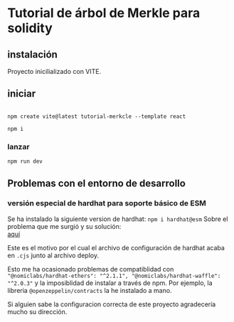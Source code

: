 # Tutorial de árbol de Merkle para solidity

## instalación

Proyecto inicilializado con VITE. 

## iniciar

``` npm create vite@latest
 ```
 ```
 npm create vite@latest tutorial-merkcle --template react
 ```

 ```
 npm i
 ```
 ### lanzar
 ```
 npm run dev
 ```

 ## Problemas con el entorno de desarrollo

### versión especial de hardhat para soporte básico de ESM
Se ha instalado la siguiente version de hardhat: ``` npm i hardhat@esm ```
Sobre el problema que me surgió y su solución:  
[aquí](https://github.com/NomicFoundation/hardhat/issues/957#issuecomment-1256094430)

Este es el motivo por el cual el archivo de configuración de hardhat acaba en ```.cjs``` junto al archivo deploy.

Esto me ha ocasionado problemas de compatiblidad con ``` "@nomiclabs/hardhat-ethers": "^2.1.1",
    "@nomiclabs/hardhat-waffle": "^2.0.3" ``` y la imposiblidad de instalar a través de npm.
Por ejemplo, la libreria  ``` @openzeppelin/contracts ``` la he instalado a mano.

Si alguien sabe la configuracion correcta de este proyecto agradecería mucho su dirección. 


